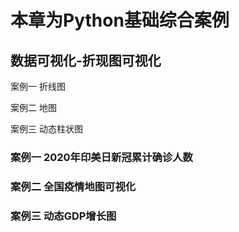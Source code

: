 # 本章为Python基础综合案例
## 数据可视化-折现图可视化
案例一 折线图<br>

案例二 地图<br>

案例三 动态柱状图<br>

### 案例一 2020年印美日新冠累计确诊人数


### 案例二 全国疫情地图可视化


### 案例三 动态GDP增长图

